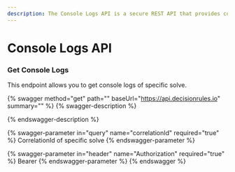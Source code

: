 ```yaml
---
description: The Console Logs API is a secure REST API that provides console logs.
---
```


# Console Logs API

### Get Console Logs

This endpoint allows you to get console logs of specific solve.&#x20;

{% swagger method="get" path="" baseUrl="https://api.decisionrules.io" summary="" %}
{% swagger-description %}

{% endswagger-description %}

{% swagger-parameter in="query" name="correlationId" required="true" %}
CorrelationId of specific solve
{% endswagger-parameter %}

{% swagger-parameter in="header" name="Authorization" required="true" %}
Bearer <Solve API Key>
{% endswagger-parameter %}
{% endswagger %}
